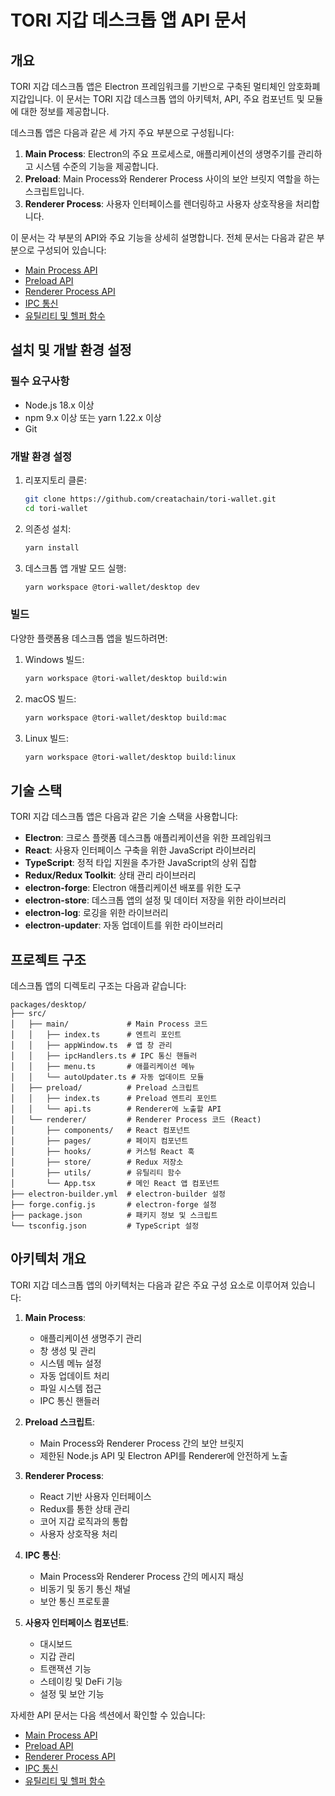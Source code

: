 # TORI 지갑 데스크톱 앱 API 문서

## 개요

TORI 지갑 데스크톱 앱은 Electron 프레임워크를 기반으로 구축된 멀티체인 암호화폐 지갑입니다. 이 문서는 TORI 지갑 데스크톱 앱의 아키텍처, API, 주요 컴포넌트 및 모듈에 대한 정보를 제공합니다.

데스크톱 앱은 다음과 같은 세 가지 주요 부분으로 구성됩니다:
1. **Main Process**: Electron의 주요 프로세스로, 애플리케이션의 생명주기를 관리하고 시스템 수준의 기능을 제공합니다.
2. **Preload**: Main Process와 Renderer Process 사이의 보안 브릿지 역할을 하는 스크립트입니다.
3. **Renderer Process**: 사용자 인터페이스를 렌더링하고 사용자 상호작용을 처리합니다.

이 문서는 각 부분의 API와 주요 기능을 상세히 설명합니다. 전체 문서는 다음과 같은 부분으로 구성되어 있습니다:

- [Main Process API](./api/desktop/main_process.md)
- [Preload API](./api/desktop/preload.md)
- [Renderer Process API](./api/desktop/renderer.md)
- [IPC 통신](./api/desktop/ipc.md)
- [유틸리티 및 헬퍼 함수](./api/desktop/utils.md)

## 설치 및 개발 환경 설정

### 필수 요구사항

- Node.js 18.x 이상
- npm 9.x 이상 또는 yarn 1.22.x 이상
- Git

### 개발 환경 설정

1. 리포지토리 클론:
   ```bash
   git clone https://github.com/creatachain/tori-wallet.git
   cd tori-wallet
   ```

2. 의존성 설치:
   ```bash
   yarn install
   ```

3. 데스크톱 앱 개발 모드 실행:
   ```bash
   yarn workspace @tori-wallet/desktop dev
   ```

### 빌드

다양한 플랫폼용 데스크톱 앱을 빌드하려면:

1. Windows 빌드:
   ```bash
   yarn workspace @tori-wallet/desktop build:win
   ```

2. macOS 빌드:
   ```bash
   yarn workspace @tori-wallet/desktop build:mac
   ```

3. Linux 빌드:
   ```bash
   yarn workspace @tori-wallet/desktop build:linux
   ```

## 기술 스택

TORI 지갑 데스크톱 앱은 다음과 같은 기술 스택을 사용합니다:

- **Electron**: 크로스 플랫폼 데스크톱 애플리케이션을 위한 프레임워크
- **React**: 사용자 인터페이스 구축을 위한 JavaScript 라이브러리
- **TypeScript**: 정적 타입 지원을 추가한 JavaScript의 상위 집합
- **Redux/Redux Toolkit**: 상태 관리 라이브러리
- **electron-forge**: Electron 애플리케이션 배포를 위한 도구
- **electron-store**: 데스크톱 앱의 설정 및 데이터 저장을 위한 라이브러리
- **electron-log**: 로깅을 위한 라이브러리
- **electron-updater**: 자동 업데이트를 위한 라이브러리

## 프로젝트 구조

데스크톱 앱의 디렉토리 구조는 다음과 같습니다:

```
packages/desktop/
├── src/
│   ├── main/             # Main Process 코드
│   │   ├── index.ts      # 엔트리 포인트
│   │   ├── appWindow.ts  # 앱 창 관리
│   │   ├── ipcHandlers.ts # IPC 통신 핸들러
│   │   ├── menu.ts       # 애플리케이션 메뉴
│   │   └── autoUpdater.ts # 자동 업데이트 모듈
│   ├── preload/          # Preload 스크립트
│   │   ├── index.ts      # Preload 엔트리 포인트
│   │   └── api.ts        # Renderer에 노출할 API
│   └── renderer/         # Renderer Process 코드 (React)
│       ├── components/   # React 컴포넌트
│       ├── pages/        # 페이지 컴포넌트
│       ├── hooks/        # 커스텀 React 훅
│       ├── store/        # Redux 저장소
│       ├── utils/        # 유틸리티 함수
│       └── App.tsx       # 메인 React 앱 컴포넌트
├── electron-builder.yml  # electron-builder 설정
├── forge.config.js       # electron-forge 설정
├── package.json          # 패키지 정보 및 스크립트
└── tsconfig.json         # TypeScript 설정
```

## 아키텍처 개요

TORI 지갑 데스크톱 앱의 아키텍처는 다음과 같은 주요 구성 요소로 이루어져 있습니다:

1. **Main Process**:
   - 애플리케이션 생명주기 관리
   - 창 생성 및 관리
   - 시스템 메뉴 설정
   - 자동 업데이트 처리
   - 파일 시스템 접근
   - IPC 통신 핸들러

2. **Preload 스크립트**:
   - Main Process와 Renderer Process 간의 보안 브릿지
   - 제한된 Node.js API 및 Electron API를 Renderer에 안전하게 노출

3. **Renderer Process**:
   - React 기반 사용자 인터페이스
   - Redux를 통한 상태 관리
   - 코어 지갑 로직과의 통합
   - 사용자 상호작용 처리

4. **IPC 통신**:
   - Main Process와 Renderer Process 간의 메시지 패싱
   - 비동기 및 동기 통신 채널
   - 보안 통신 프로토콜

5. **사용자 인터페이스 컴포넌트**:
   - 대시보드
   - 지갑 관리
   - 트랜잭션 기능
   - 스테이킹 및 DeFi 기능
   - 설정 및 보안 기능

자세한 API 문서는 다음 섹션에서 확인할 수 있습니다:

- [Main Process API](./api/desktop/main_process.md)
- [Preload API](./api/desktop/preload.md)
- [Renderer Process API](./api/desktop/renderer.md)
- [IPC 통신](./api/desktop/ipc.md)
- [유틸리티 및 헬퍼 함수](./api/desktop/utils.md)

